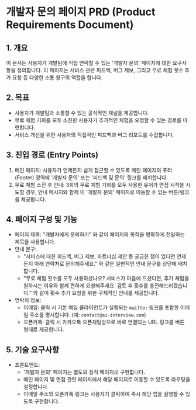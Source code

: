 # 개발자 문의 페이지 PRD (Product Requirements Document)

## 1. 개요
이 문서는 사용자가 개발팀에 직접 연락할 수 있는 '개발자 문의' 페이지에 대한 요구사항을 정의합니다. 이 페이지는 서비스 관련 피드백, 버그 제보, 그리고 무료 체험 횟수 추가 요청 등 다양한 소통 창구의 역할을 합니다.

## 2. 목표
- 사용자가 개발팀과 소통할 수 있는 공식적인 채널을 제공합니다.
- 무료 체험 기회를 모두 소진한 사용자가 추가적인 체험을 요청할 수 있는 경로를 마련합니다.
- 서비스 개선을 위한 사용자의 직접적인 피드백과 버그 리포트를 수집합니다.

## 3. 진입 경로 (Entry Points)
1.  메인 페이지: 사용자가 언제든지 쉽게 접근할 수 있도록 메인 페이지의 푸터(Footer) 영역에 '개발자 문의' 또는 '피드백 및 문의' 링크를 배치합니다.
2.  무료 체험 소진 후 안내: 3회의 무료 체험 기회를 모두 사용한 유저가 면접 시작을 시도할 경우, 안내 메시지와 함께 이 '개발자 문의' 페이지로 이동할 수 있는 버튼/링크를 제공합니다.

## 4. 페이지 구성 및 기능
- 페이지 제목: "개발자에게 문의하기" 와 같이 페이지의 목적을 명확하게 전달하는 제목을 사용합니다.
- 안내 문구:
    - "서비스에 대한 피드백, 버그 제보, 파트너십 제안 등 궁금한 점이 있다면 언제든지 아래 연락처로 문의해주세요." 와 같은 일반적인 안내 문구를 상단에 배치합니다.
    - "무료 체험 횟수를 모두 사용하셨나요? 서비스가 마음에 드셨다면, 추가 체험을 원하시는 이유와 함께 편하게 요청해주세요. 검토 후 횟수를 충전해드리겠습니다." 와 같이 횟수 추가 요청을 위한 구체적인 안내를 제공합니다.
- 연락처 정보:
    - 이메일: 클릭 시 기본 메일 클라이언트가 실행되는 `mailto:` 링크를 포함한 이메일 주소를 명시합니다. (예: `contact@ai-interview.com`)
    - 오픈카톡: 클릭 시 카카오톡 오픈채팅방으로 바로 연결되는 URL 링크를 버튼 형태로 제공합니다.

## 5. 기술 요구사항
- 프론트엔드:
    - '개발자 문의' 페이지는 별도의 정적 페이지로 구현합니다.
    - 메인 페이지 및 면접 관련 페이지에서 해당 페이지로 이동할 수 있도록 라우팅을 설정합니다.
    - 이메일 주소와 오픈카톡 링크는 사용자가 클릭하여 즉시 해당 앱을 실행할 수 있도록 구현합니다.
